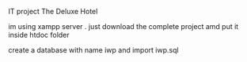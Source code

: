 IT project The Deluxe Hotel

im using xampp server .
just download the complete project amd put it inside htdoc folder

create a database with name iwp and import iwp.sql 

